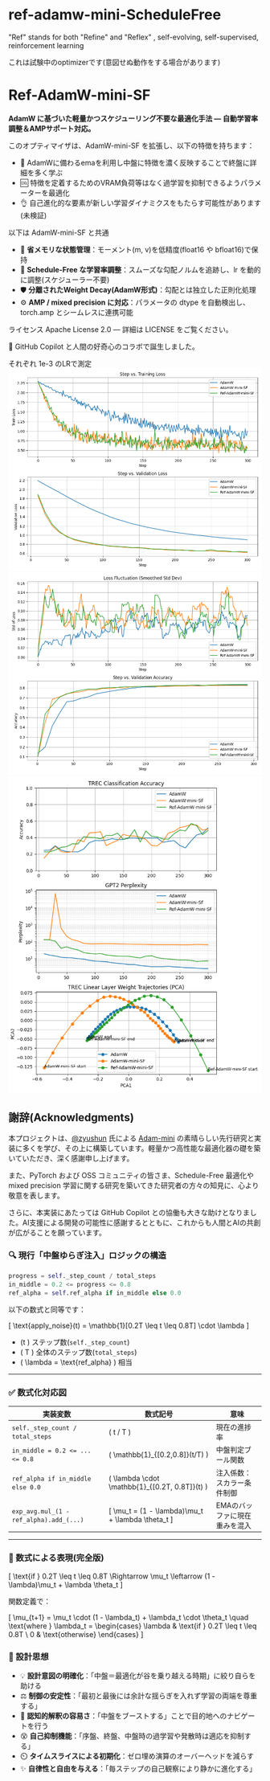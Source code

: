 # ref-adamw-mini-ScheduleFree
"Ref" stands for both "Refine" and "Reflex" , self-evolving, self-supervised, reinforcement learning

これは試験中のoptimizerです(意図せぬ動作をする場合があります)

# Ref-AdamW-mini-SF

**AdamW に基づいた軽量かつスケジューリング不要な最適化手法 — 自動学習率調整＆AMPサポート対応。**

このオプティマイザは、AdamW-mini-SF を拡張し、以下の特徴を持ちます：

- 👑 AdamWに備わるemaを利用し中盤に特徴を濃く反映することで終盤に詳細を多く学ぶ
- 🆒 特徴を定着するためのVRAM負荷等はなく過学習を抑制できるようパラメーターを最適化
- 👌 自己進化的な要素が新しい学習ダイナミクスをもたらす可能性があります(未検証)
    
 以下は AdamW-mini-SF と共通	
- 🚀 **省メモリな状態管理**：モーメント(m, v)を低精度(float16 や bfloat16)で保持
- 🧠 **Schedule-Free な学習率調整**：スムーズな勾配ノルムを追跡し、lr を動的に調整(スケジューラー不要)
- 🛡️ **分離されたWeight Decay(AdamW形式)**：勾配とは独立した正則化処理
- ⚙️ **AMP / mixed precision に対応**：パラメータの dtype を自動検出し、torch.amp とシームレスに連携可能

ライセンス Apache License 2.0 — 詳細は LICENSE をご覧ください。

🤖 GitHub Copilot と人間の好奇心のコラボで誕生しました。

それぞれ 1e-3 のLRで測定
![Ref-AdamW-mini-ScheduleFree00](https://github.com/muooon/ref-adamw-mini-ScheduleFree/blob/old/step-test00.png?raw=true)
![Ref-AdamW-mini-ScheduleFree01](https://github.com/muooon/ref-adamw-mini-ScheduleFree/blob/old/step-test01.png?raw=true)
![Ref-AdamW-mini-ScheduleFree01](https://github.com/muooon/ref-adamw-mini-ScheduleFree/blob/old/step-test02.png?raw=true)

## 謝辞(Acknowledgments)

本プロジェクトは、[@zyushun](https://github.com/zyushun) 氏による [Adam-mini](https://github.com/zyushun/Adam-mini) の素晴らしい先行研究と実装に多くを学び、その上に構築しています。軽量かつ高性能な最適化器の礎を築いていただき、深く感謝申し上げます。

また、PyTorch および OSS コミュニティの皆さま、Schedule-Free 最適化や mixed precision 学習に関する研究を築いてきた研究者の方々の知見に、心より敬意を表します。

さらに、本実装にあたっては GitHub Copilot との協働も大きな助けとなりました。AI支援による開発の可能性に感謝するとともに、これからも人間とAIの共創が広がることを願っています。


### 🔍 現行「中盤ゆらぎ注入」ロジックの構造

```python
progress = self._step_count / total_steps
in_middle = 0.2 <= progress <= 0.8
ref_alpha = self.ref_alpha if in_middle else 0.0
```

以下の数式と同等です：

\[
\text{apply\_noise}(t) = \mathbb{1}[0.2T \leq t \leq 0.8T] \cdot \lambda
\]

- \(t \) ステップ数(`self._step_count`)
- \( T \) 全体のステップ数(`total_steps`)
- \( \lambda = \text{ref\_alpha} \) 相当

---

### ✅ 数式化対応図

| 実装変数                     | 数式記号              | 意味                                     |
|----------------------------|----------------------|------------------------------------------|
| `self._step_count / total_steps` | \( t / T \)         | 現在の進捗率                             |
| `in_middle = 0.2 <= ... <= 0.8` | \( \mathbb{1}_{[0.2,0.8]}(t/T) \) | 中盤判定ブール関数                         |
| `ref_alpha if in_middle else 0.0` | \( \lambda \cdot \mathbb{1}_{[0.2T, 0.8T]}(t) \) | 注入係数：スカラー条件制御                 |
| `exp_avg.mul_(1 - ref_alpha).add_(...)` | \[ \mu_t = (1 - \lambda)\mu_t + \lambda \theta_t \] | EMAのバッファに現在重みを混入              |

---

### 🔧 数式による表現(完全版)

\[
\text{if } 0.2T \leq t \leq 0.8T \Rightarrow \mu_t \leftarrow (1 - \lambda)\mu_t + \lambda \theta_t
\]

関数定義で：

\[
\mu_{t+1} = \mu_t \cdot (1 - \lambda_t) + \lambda_t \cdot \theta_t
\quad \text{where } \lambda_t = \begin{cases}
\lambda & \text{if } 0.2T \leq t \leq 0.8T \\
0 & \text{otherwise}
\end{cases}
\]

### 💫 設計思想

- 💡 **設計意図の明確化**：「中盤＝最適化が谷を乗り越える時期」に絞り自らを助ける
- ⚖️ **制御の安定性**：「最初と最後には余計な揺らぎを入れず学習の両端を尊重する」
- 🧠 **認知的解釈の容易さ**：「中盤をブーストする」ことで目的地へのナビゲートを行う
- 😵 **自己抑制機能**：「序盤、終盤、中盤時の過学習や発散時は適応を抑制する」
- ⏲️ **タイムスライスによる初期化**：ゼロ埋め演算のオーバーヘッドを減らす
- ✨ **自律性と自由を与える**：「毎ステップの自己観察により静かに進化する」


